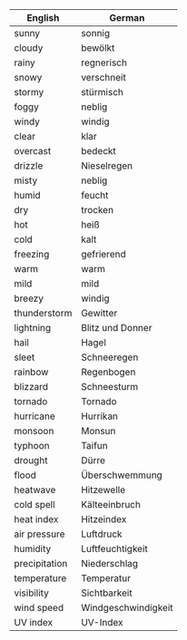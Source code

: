 
| English       | German              |
| ------------- | ------------------- |
| sunny         | sonnig              |
| cloudy        | bewölkt             |
| rainy         | regnerisch          |
| snowy         | verschneit          |
| stormy        | stürmisch           |
| foggy         | neblig              |
| windy         | windig              |
| clear         | klar                |
| overcast      | bedeckt             |
| drizzle       | Nieselregen         |
| misty         | neblig              |
| humid         | feucht              |
| dry           | trocken             |
| hot           | heiß                |
| cold          | kalt                |
| freezing      | gefrierend          |
| warm          | warm                |
| mild          | mild                |
| breezy        | windig              |
| thunderstorm  | Gewitter            |
| lightning     | Blitz und Donner    |
| hail          | Hagel               |
| sleet         | Schneeregen         |
| rainbow       | Regenbogen          |
| blizzard      | Schneesturm         |
| tornado       | Tornado             |
| hurricane     | Hurrikan            |
| monsoon       | Monsun              |
| typhoon       | Taifun              |
| drought       | Dürre               |
| flood         | Überschwemmung      |
| heatwave      | Hitzewelle          |
| cold spell    | Kälteeinbruch       |
| heat index    | Hitzeindex          |
| air pressure  | Luftdruck           |
| humidity      | Luftfeuchtigkeit    |
| precipitation | Niederschlag        |
| temperature   | Temperatur          |
| visibility    | Sichtbarkeit        |
| wind speed    | Windgeschwindigkeit |
| UV index      | UV-Index            |